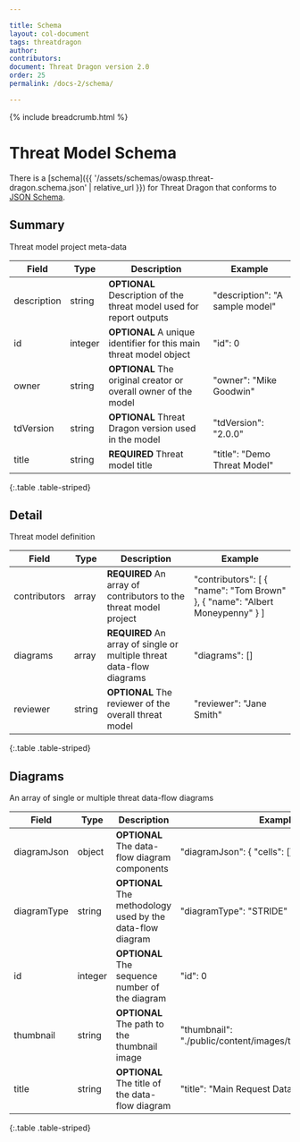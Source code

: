 ```yaml
---

title: Schema
layout: col-document
tags: threatdragon
author:
contributors:
document: Threat Dragon version 2.0
order: 25
permalink: /docs-2/schema/

---
```


{% include breadcrumb.html %}
# Threat Model Schema

There is a [schema]({{ '/assets/schemas/owasp.threat-dragon.schema.json' | relative_url }}) for Threat Dragon
that conforms to [JSON Schema](https://json-schema.org/).

## Summary
Threat model project meta-data

| Field  | Type  | Description  | Example  |
| ------ | ----- | ------------ | -------- |
| description  | string  | **OPTIONAL** Description of the threat model used for report outputs | "description": "A sample model" |
| id  | integer  | **OPTIONAL** A unique identifier for this main threat model object | "id": 0  |
| owner  | string  | **OPTIONAL** The original creator or overall owner of the model | "owner": "Mike Goodwin"  |
| tdVersion  | string  | **OPTIONAL** Threat Dragon version used in the model | "tdVersion": "2.0.0"  |
| title  | string  | **REQUIRED** Threat model title | "title": "Demo Threat Model"  |
{:.table .table-striped}

## Detail
Threat model definition

| Field  | Type  | Description  | Example  |
| ------ | ----- | ------------ | -------- |
| contributors  | array  | **REQUIRED** An array of contributors to the threat model project | "contributors": [ { "name": "Tom Brown" }, { "name": "Albert Moneypenny" } ] |
| diagrams  | array  | **REQUIRED** An array of single or multiple threat data-flow diagrams | "diagrams": []  |
| reviewer  | string  | **OPTIONAL** The reviewer of the overall threat model | "reviewer": "Jane Smith"  |
{:.table .table-striped}

## Diagrams
An array of single or multiple threat data-flow diagrams

| Field  | Type  | Description  | Example  |
| ------ | ----- | ------------ | -------- |
| diagramJson | object | **OPTIONAL** The data-flow diagram components | "diagramJson": { "cells": [] } |
| diagramType | string | **OPTIONAL** The methodology used by the data-flow diagram | "diagramType": "STRIDE" |
| id | integer | **OPTIONAL** The sequence number of the diagram | "id": 0 |
| thumbnail | string | **OPTIONAL** The path to the thumbnail image | "thumbnail": "./public/content/images/thumbnail.stride.jpg" |
| title | string | **OPTIONAL** The title of the data-flow diagram | "title": "Main Request Data Flow" |
{:.table .table-striped}

